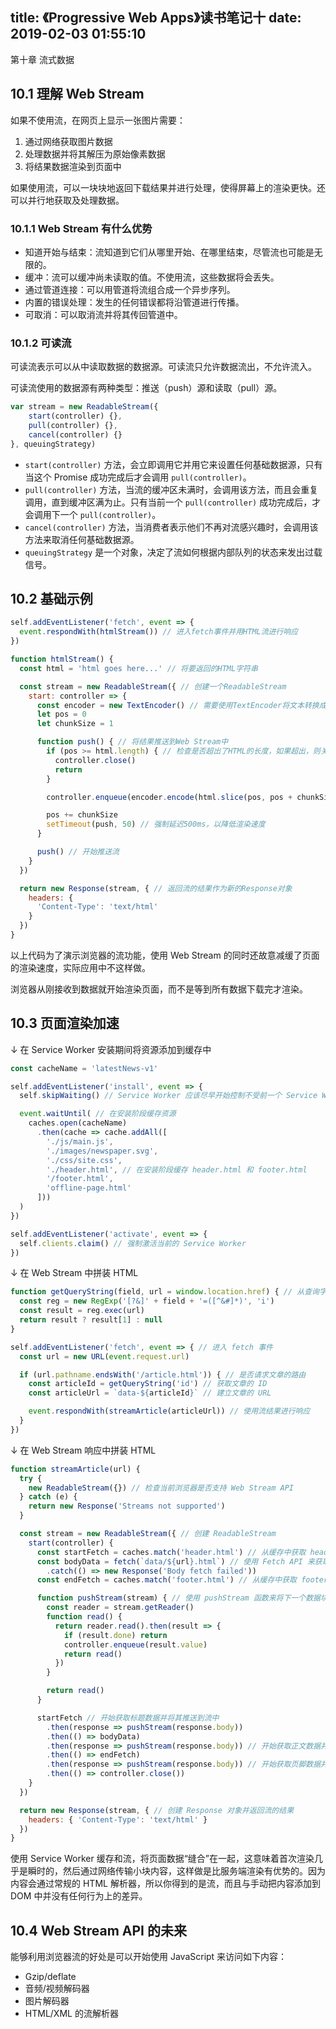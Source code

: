 title: 《Progressive Web Apps》读书笔记十
date: 2019-02-03 01:55:10
---

第十章 流式数据

<!-- more -->

## 10.1 理解 Web Stream

如果不使用流，在网页上显示一张图片需要：

1. 通过网络获取图片数据
2. 处理数据并将其解压为原始像素数据
3. 将结果数据渲染到页面中

如果使用流，可以一块块地返回下载结果并进行处理，使得屏幕上的渲染更快。还可以并行地获取及处理数据。

### 10.1.1 Web Stream 有什么优势

- 知道开始与结束：流知道到它们从哪里开始、在哪里结束，尽管流也可能是无限的。
- 缓冲：流可以缓冲尚未读取的值。不使用流，这些数据将会丢失。
- 通过管道连接：可以用管道将流组合成一个异步序列。
- 内置的错误处理：发生的任何错误都将沿管道进行传播。
- 可取消：可以取消流并将其传回管道中。

### 10.1.2 可读流

可读流表示可以从中读取数据的数据源。可读流只允许数据流出，不允许流入。

可读流使用的数据源有两种类型：推送（push）源和读取（pull）源。

```javascript
var stream = new ReadableStream({
    start(controller) {},
    pull(controller) {},
    cancel(controller) {}
}, queuingStrategy)
```

- `start(controller)` 方法，会立即调用它并用它来设置任何基础数据源，只有当这个 Promise 成功完成后才会调用 `pull(controller)`。
- `pull(controller)` 方法，当流的缓冲区未满时，会调用该方法，而且会重复调用，直到缓冲区满为止。只有当前一个 `pull(controller)` 成功完成后，才会调用下一个 `pull(controller)`。
- `cancel(controller)` 方法，当消费者表示他们不再对流感兴趣时，会调用该方法来取消任何基础数据源。
- `queuingStrategy` 是一个对象，决定了流如何根据内部队列的状态来发出过载信号。

## 10.2 基础示例

```javascript
self.addEventListener('fetch', event => {
  event.respondWith(htmlStream()) // 进入fetch事件并用HTML流进行响应
})

function htmlStream() {
  const html = 'html goes here...' // 将要返回的HTML字符串

  const stream = new ReadableStream({ // 创建一个ReadableStream
    start: controller => {
      const encoder = new TextEncoder() // 需要使用TextEncoder将文本转换成字节
      let pos = 0
      let chunkSize = 1

      function push() { // 将结果推送到Web Stream中
        if (pos >= html.length) { // 检查是否超出了HTML的长度，如果超出，则关闭controller
          controller.close()
          return
        }

        controller.enqueue(encoder.encode(html.slice(pos, pos + chunkSize))) // 将下一个HTML块编码并放入队列中

        pos += chunkSize
        setTimeout(push, 50) // 强制延迟500ms，以降低渲染速度
      }

      push() // 开始推送流
    }
  })

  return new Response(stream, { // 返回流的结果作为新的Response对象
    headers: {
      'Content-Type': 'text/html'
    }
  })
}
```

以上代码为了演示浏览器的流功能，使用 Web Stream 的同时还故意减缓了页面的渲染速度，实际应用中不这样做。

浏览器从刚接收到数据就开始渲染页面，而不是等到所有数据下载完才渲染。

## 10.3 页面渲染加速

↓ 在 Service Worker 安装期间将资源添加到缓存中

```javascript
const cacheName = 'latestNews-v1'

self.addEventListener('install', event => {
  self.skipWaiting() // Service Worker 应该尽早开始控制不受前一个 Service Worker 控制的客户端

  event.waitUntil( // 在安装阶段缓存资源
    caches.open(cacheName)
      .then(cache => cache.addAll([
        './js/main.js',
        './images/newspaper.svg',
        './css/site.css',
        './header.html', // 在安装阶段缓存 header.html 和 footer.html
        '/footer.html',
        'offline-page.html'
      ]))
  )
})

self.addEventListener('activate', event => {
  self.clients.claim() // 强制激活当前的 Service Worker
})
```

↓ 在 Web Stream 中拼装 HTML

```javascript
function getQueryString(field, url = window.location.href) { // 从查询字符串中获取指定字段的值
  const reg = new RegExp('[?&]' + field + '=([^&#]*)', 'i')
  const result = reg.exec(url)
  return result ? result[1] : null
}

self.addEventListener('fetch', event => { // 进入 fetch 事件
  const url = new URL(event.request.url)

  if (url.pathname.endsWith('/article.html')) { // 是否请求文章的路由
    const articleId = getQueryString('id') // 获取文章的 ID
    const articleUrl = `data-${articleId}` // 建立文章的 URL

    event.respondWith(streamArticle(articleUrl)) // 使用流结果进行响应
  }
})
```

↓ 在 Web Stream 响应中拼装 HTML

```javascript
function streamArticle(url) {
  try {
    new ReadableStream({}) // 检查当前浏览器是否支持 Web Stream API
  } catch (e) {
    return new Response('Streams not supported')
  }

  const stream = new ReadableStream({ // 创建 ReadableStream
    start(controller) {
      const startFetch = caches.match('header.html') // 从缓存中获取 header.html
      const bodyData = fetch(`data/${url}.html`) // 使用 Fetch API 来获取页面的主体部分
        .catch(() => new Response('Body fetch failed'))
      const endFetch = caches.match('footer.html') // 从缓存中获取 footer.html

      function pushStream(stream) { // 使用 pushStream 函数来将下一个数据块推送到流中
        const reader = stream.getReader()
        function read() {
          return reader.read().then(result => {
            if (result.done) return
            controller.enqueue(result.value)
            return read()
          })
        }

        return read()
      }

      startFetch // 开始获取标题数据并将其推送到流中
        .then(response => pushStream(response.body))
        .then(() => bodyData)
        .then(response => pushStream(response.body)) // 开始获取正文数据并将其推送到流中
        .then(() => endFetch)
        .then(response => pushStream(response.body)) // 开始获取页脚数据并将其推送到流中
        .then(() => controller.close())
    }
  })

  return new Response(stream, { // 创建 Response 对象并返回流的结果
    headers: { 'Content-Type': 'text/html' }
  })
}
```

使用 Service Worker 缓存和流，将页面数据“缝合”在一起，这意味着首次渲染几乎是瞬时的，然后通过网络传输小块内容，这样做是比服务端渲染有优势的。因为内容会通过常规的 HTML 解析器，所以你得到的是流，而且与手动把内容添加到 DOM 中并没有任何行为上的差异。

## 10.4 Web Stream API 的未来

能够利用浏览器流的好处是可以开始使用 JavaScript 来访问如下内容：

- Gzip/deflate
- 音频/视频解码器
- 图片解码器
- HTML/XML 的流解析器
